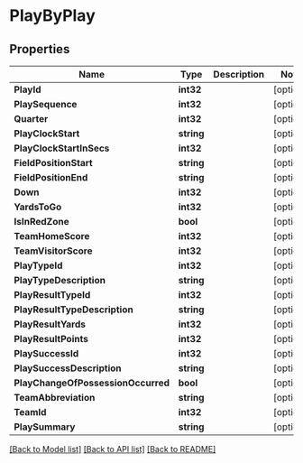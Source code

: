 # PlayByPlay

## Properties
Name | Type | Description | Notes
------------ | ------------- | ------------- | -------------
**PlayId** | **int32** |  | [optional] 
**PlaySequence** | **int32** |  | [optional] 
**Quarter** | **int32** |  | [optional] 
**PlayClockStart** | **string** |  | [optional] 
**PlayClockStartInSecs** | **int32** |  | [optional] 
**FieldPositionStart** | **string** |  | [optional] 
**FieldPositionEnd** | **string** |  | [optional] 
**Down** | **int32** |  | [optional] 
**YardsToGo** | **int32** |  | [optional] 
**IsInRedZone** | **bool** |  | [optional] 
**TeamHomeScore** | **int32** |  | [optional] 
**TeamVisitorScore** | **int32** |  | [optional] 
**PlayTypeId** | **int32** |  | [optional] 
**PlayTypeDescription** | **string** |  | [optional] 
**PlayResultTypeId** | **int32** |  | [optional] 
**PlayResultTypeDescription** | **string** |  | [optional] 
**PlayResultYards** | **int32** |  | [optional] 
**PlayResultPoints** | **int32** |  | [optional] 
**PlaySuccessId** | **int32** |  | [optional] 
**PlaySuccessDescription** | **string** |  | [optional] 
**PlayChangeOfPossessionOccurred** | **bool** |  | [optional] 
**TeamAbbreviation** | **string** |  | [optional] 
**TeamId** | **int32** |  | [optional] 
**PlaySummary** | **string** |  | [optional] 

[[Back to Model list]](../README.md#documentation-for-models) [[Back to API list]](../README.md#documentation-for-api-endpoints) [[Back to README]](../README.md)


